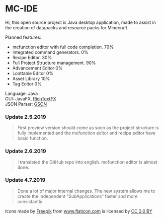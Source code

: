 # MC-IDE

Hi, this open source project is Java desktop application, made to assist in the creation of datapacks and resource packs for Minecraft.

Planned features:
* mcfunction editor with full code completion. 70%
* Integrated command generators. 0%
* Recipe Editor. 30%
* Full Project Structure management. 90%
* Advancement Editor 0%
* Loottable Editor 0%
* Asset Library 10%
* Tag Editor 0%

Language: Java  
GUI: JavaFX, [RichTextFX](https://github.com/FXMisc/RichTextFX)  
JSON Parser: [GSON](https://github.com/google/gson)

### Update 2.5.2019
> First preview version should come as soon as the project structure is fully implemented and the mcfunction editor and recipe editor have basic function.

### Update 2.6.2019
> I translated the GitHub repo into english. mcfunction editor is almost done.

### Update 4.7.2019
> Done a lot of major internal changes. The new system allows me to create the independent "SubApplications" faster and more consistantly


<div>Icons made by <a href="https://www.freepik.com/" title="Freepik">Freepik</a> from <a href="https://www.flaticon.com/" 			    title="Flaticon">www.flaticon.com</a> is licensed by <a href="http://creativecommons.org/licenses/by/3.0/" 			    title="Creative Commons BY 3.0" target="_blank">CC 3.0 BY</a></div> 
